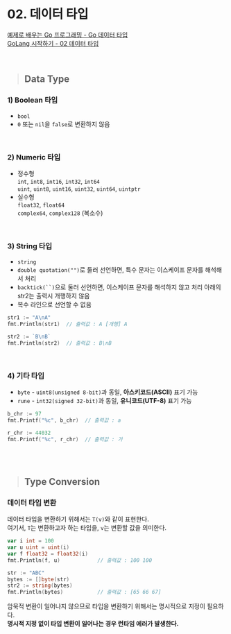 # 02. 데이터 타입

[예제로 배우는 Go 프로그래밍 - Go 데이터 타입](http://golang.site/go/article/5-Go-%EB%8D%B0%EC%9D%B4%ED%83%80-%ED%83%80%EC%9E%85) <br>
[GoLang 시작하기 - 02 데이터 타입](https://wikidocs.net/163791)

<br>

> ## Data Type

### 1) Boolean 타입
- `bool`
- `0` 또는 `nil`을 `false`로 변환하지 않음

<br>

### 2) Numeric 타입
- 정수형<br>
`int`, `int8`, `int16`, `int32`, `int64` <br>
`uint`, `uint8`, `uint16`, `uint32`, `uint64`, `uintptr`
- 실수형<br>
`float32`, `float64` <br>
`complex64`, `complex128` (복소수)

<br>

### 3) String 타입
- `string`
- `double quotation("")`로 둘러 선언하면, 특수 문자는 이스케이프 문자를 해석해서 처리
- `backtick(``)`으로 둘러 선언하면, 이스케이프 문자를 해석하지 않고 처리
아래의 str2는 출력시 개행하지 않음
- 복수 라인으로 선언할 수 없음
```go
str1 := "A\nA"
fmt.Println(str1)  // 츌력값 : A [개행] A

str2 := `B\nB`
fmt.Println(str2)  // 출력값 : B\nB
```

<br>

### 4) 기타 타입
- `byte` - `uint8(unsigned 8-bit)`과 동일, **아스키코드(ASCII)** 표기 가능
- `rune` - `int32(signed 32-bit)`과 동일, **유니코드(UTF-8)** 표기 가능
```go
b_chr := 97
fmt.Printf("%c", b_chr)  // 출력값 : a

r_chr := 44032
fmt.Printf("%c", r_chr)  // 출력값 : 가
```

<br>
<br>

> ## Type Conversion

### 데이터 타입 변환
데이터 타입을 변환하기 위해서는 `T(v)`와 같이 표현한다.
<br>
여기서, `T`는 변환하고자 하는 타입을, `v`는 변환할 값을 의미한다.
```go
var i int = 100
var u uint = uint(i)
var f float32 = float32(i)
fmt.Println(f, u)            // 출력값 : 100 100

str := "ABC"
bytes := []byte(str)
str2 := string(bytes)
fmt.Println(bytes)           // 출력값 : [65 66 67]
```
암묵적 변환이 일어나지 않으므로 타입을 변환하기 위해서는 명시적으로 지정이 필요하다.
<br>
**명시적 지정 없이 타입 변환이 일어나는 경우 런타임 에러가 발생한다.**